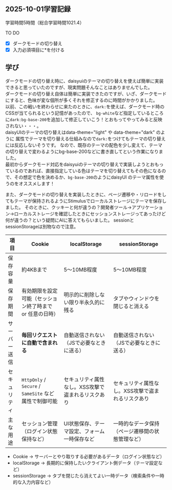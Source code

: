 ## 2025-10-01学習記録
学習時間5時間（総合学習時間1021.4）

TO DO
- [x] ダークモードの切り替え
- [x] 入力必須項目に*を付ける

## 学び
ダークモードの切り替え時に、daisyuiのテーマの切り替えを使えば簡単に実装できると思っていたのですが、現実問題そんなことはありませんでした。  
ダークモードの切り替え自体は簡単に実装できたのですが、いざ、ダークモードにすると、色味が変な個所が多くそれを修正するのに時間がかかりました。  
以前、この戦いを終わらせに来たのときに、`dark:`を使えば、ダークモード時のCSSが当てられるという記憶があったので、
`bg-white`など指定しているところに`dark:bg-base-200`を追加して修正していこう！とおもってやってみると反映されない・・・。  
daisyUIのテーマの切り替えはdata-theme="light" や data-theme="dark" のように 属性でテーマを切り替える仕組みなので`dark:`をつけてもテーマの切り替えには反応しないそうです。
なので、既存のテーマの配色を少し変えて、テーマの切り替えで変わるようにbg-base-200などに書き直してという作業になりました。  
最初からダークモード対応をdaisyuiのテーマの切り替えで実装しようとおもっているのであれば、直接指定している色はテーマを切り替えてもその色になるので、その想定で色を決めるか、`bg-base-200`のようにdaisyUI のテーマ属性を使うのをオススメします！


また、ダークモードの切り替えを実装したときに、ページ遷移や・リロードをしてもテーマが保持されるようにStimulusでローカルストレージにテーマを保存しました。
そのときに、クッキーと何が違うの？開発者ツール→アプリケーション→ローカルストレージを確認したときにセッションストレージってあったけど何が違うの？という疑問にAIに答えてもらいました。
sessionとsessionStorageは別物なので注意。

| 項目         | Cookie | localStorage | sessionStorage |
|--------------|--------|--------------|----------------|
| 保存容量     | 約4KBまで | 5〜10MB程度 | 5〜10MB程度 |
| 保存期間     | 有効期限を設定可能（セッション終了時まで or 任意の日時） | 明示的に削除しない限り半永久的に残る | タブやウィンドウを閉じると消える |
| サーバー送信 | **毎回リクエストに自動で含まれる** | 自動送信されない（JSで必要なときに送る） | 自動送信されない（JSで必要なときに送る） |
| セキュリティ | `HttpOnly` / `Secure` / `SameSite` など属性で制御可能 | セキュリティ属性なし。XSS攻撃で盗まれるリスクあり | セキュリティ属性なし。XSS攻撃で盗まれるリスクあり |
| 主な用途     | セッション管理（ログイン状態保持など） | UI状態保存、テーマ設定、フォーム一時保存など | 一時的なデータ保持（ページ遷移間の状態管理など） |
- Cookie → サーバーとやり取りする必要があるデータ（ログイン状態など）
- localStorage → 長期的に保持したいクライアント側データ（テーマ設定など）
- sessionStorage → タブを閉じたら消えてよい一時データ（検索条件や一時的な入力内容など）
